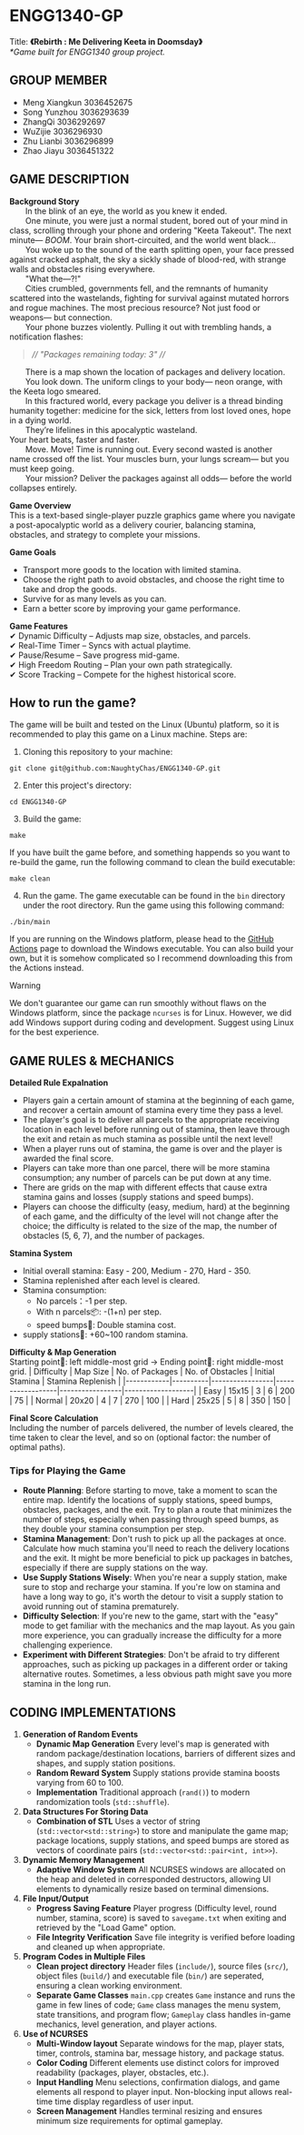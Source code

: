 # ENGG1340-GP #
Title: **《Rebirth : Me Delivering Keeta in Doomsday》**  
_*Game built for ENGG1340 group project._  

## GROUP MEMBER ##
* Meng Xiangkun 3036452675
* Song Yunzhou 3036293639
* ZhangQi 3036292697
* WuZijie 3036296930
* Zhu Lianbi 3036296899
* Zhao Jiayu 3036451322

## GAME DESCRIPTION ##
**Background Story**  
  In the blink of an eye, the world as you knew it ended.  
  One minute, you were just a normal student, bored out of your mind in class, scrolling through your phone and ordering "Keeta Takeout". The next minute—  _BOOM_. Your brain short-circuited, and the world went black...  
  You woke up to the sound of the earth splitting open, your face pressed against cracked asphalt, the sky a sickly shade of blood-red, with strange walls and obstacles rising everywhere.  
  "What the—?!"  
  Cities crumbled, governments fell, and the remnants of humanity scattered into the wastelands, fighting for survival against mutated horrors and rogue machines. The most precious resource? Not just food or weapons— but connection.  
  Your phone buzzes violently. Pulling it out with trembling hands, a notification flashes:  
  
> _// "Packages remaining today: 3" //_

  There is a map shown the location of packages and delivery location.  
  You look down. The uniform clings to your body— neon orange, with the Keeta logo smeared.  
  In this fractured world, every package you deliver is a thread binding humanity together: medicine for the sick, letters from lost loved ones, hope in a dying world.  
  They’re lifelines in this apocalyptic wasteland.  
  Your heart beats, faster and faster.  
  Move. Move! Time is running out. Every second wasted is another name crossed off the list. Your muscles burn, your lungs scream— but you must keep going.  
  Your mission? Deliver the packages against all odds— before the world collapses entirely.  
  
**Game Overview**  
This is a text-based single-player puzzle graphics game where you navigate a post-apocalyptic world as a delivery courier, balancing stamina, obstacles, and strategy to complete your missions. 
  
**Game Goals**  
* Transport more goods to the location with limited stamina.  
* Choose the right path to avoid obstacles, and choose the right time to take and drop the goods.  
* Survive for as many levels as you can.
* Earn a better score by improving your game performance.
  
**Game Features**  
✔ Dynamic Difficulty – Adjusts map size, obstacles, and parcels.  
✔ Real-Time Timer – Syncs with actual playtime.  
✔ Pause/Resume – Save progress mid-game.  
✔ High Freedom Routing – Plan your own path strategically.  
✔ Score Tracking – Compete for the highest historical score.  

## How to run the game?

The game will be built and tested on the Linux (Ubuntu) platform, so it is recommended to play this game on a Linux machine. Steps are:

1. Cloning this repository to your machine:

`git clone git@github.com:NaughtyChas/ENGG1340-GP.git`

2. Enter this project's  directory:

`cd ENGG1340-GP`

3. Build the game:

`make`

If you have built the game before, and something happends so you want to re-build the game, run the following command to clean the build executable:

`make clean`

4. Run the game. The game executable can be found in the `bin` directory under the root directory. Run the game using this following command:

`./bin/main`

If you are running on the Windows platform, please head to the [GitHub Actions](https://github.com/NaughtyChas/ENGG1340-GP/actions/workflows/buildExe.yml) page to download the Windows executable.
You can also build your own, but it is somehow complicated so I recommend downloading this from the Actions instead.

> [!WARNING]
> We don't guarantee our game can run smoothly without flaws on the Windows platform, since the package `ncurses` is for Linux.
> However, we did add Windows support during coding and development. Suggest using Linux for the best experience.

## GAME RULES & MECHANICS ##  
**Detailed Rule Expalnation**  
  - Players gain a certain amount of stamina at the beginning of each game, and recover a certain amount of stamina every time they pass a level.  
  - The player's goal is to deliver all parcels to the appropriate receiving location in each level before running out of stamina, then leave through the exit and retain as much stamina as possible until the next level!  
  - When a player runs out of stamina, the game is over and the player is awarded the final score.  
  - Players can take more than one parcel, there will be more stamina consumption; any number of parcels can be put down at any time.  
  - There are grids on the map with different effects that cause extra stamina gains and losses (supply stations and speed bumps).  
  - Players can choose the difficulty (easy, medium, hard) at the beginning of each game, and the difficulty of the level will not change after the choice; the difficulty is related to the size of the map, the number of obstacles (5, 6, 7), and the number of packages.
  
**Stamina System**
  - Initial overall stamina: Easy - 200, Medium - 270, Hard - 350.  
  - Stamina replenished after each level is cleared. 
  - Stamina consumption:  
      + No parcels：-1 per step.  
      + With n parcels📦: -(1+n) per step.  
      + speed bumps🚧: Double stamina cost.  
  - supply stations🏪: +60~100 random stamina.
  
**Difficulty & Map Generation**   
Starting point🚪: left middle-most grid → Ending point🚪: right middle-most grid.
| Difficulty | Map Size | No. of Packages | No. of Obstacles | Initial Stamina | Stamina Replenish |
|------------|----------|-----------------|------------------|-----------------|-------------------|
| Easy | 15x15 | 3 | 6 | 200 | 75 |
| Normal | 20x20 | 4 | 7 | 270 | 100 |
| Hard | 25x25 | 5 | 8 | 350 | 150 |
  
**Final Score Calculation**  
Including the number of parcels delivered, the number of levels cleared, the time taken to clear the level, and so on (optional factor: the number of optimal paths).

### Tips for Playing the Game
  - **Route Planning**: Before starting to move, take a moment to scan the entire map. Identify the locations of supply stations, speed bumps, obstacles, packages, and the exit. Try to plan a route that minimizes the number of steps, especially when passing through speed bumps, as they double your stamina consumption per step.
  - **Stamina Management**: Don't rush to pick up all the packages at once. Calculate how much stamina you'll need to reach the delivery locations and the exit. It might be more beneficial to pick up packages in batches, especially if there are supply stations on the way.
  - **Use Supply Stations Wisely**: When you're near a supply station, make sure to stop and recharge your stamina. If you're low on stamina and have a long way to go, it's worth the detour to visit a supply station to avoid running out of stamina prematurely.
  - **Difficulty Selection**: If you're new to the game, start with the "easy" mode to get familiar with the mechanics and the map layout. As you gain more experience, you can gradually increase the difficulty for a more challenging experience.
  - **Experiment with Different Strategies**: Don't be afraid to try different approaches, such as picking up packages in a different order or taking alternative routes. Sometimes, a less obvious path might save you more stamina in the long run.

## CODING IMPLEMENTATIONS ##
1. **Generation of Random Events** 
    - **Dynamic Map Generation** Every level's map is generated with random package/destination locations, barriers of different sizes and shapes, and supply station positions.
    - **Random Reward System** Supply stations provide stamina boosts varying from 60 to 100.
    - **Implementation** Traditional approach (`rand()`) to modern randomization tools (`std::shuffle`).
2. **Data Structures For Storing Data**
    - **Combination of STL** Uses a vector of string (`std::vector<std::string>`) to store and manipulate the game map; package locations, supply stations, and speed bumps are stored as vectors of coordinate pairs (`std::vector<std::pair<int, int>>`).
3. **Dynamic Memory Management**
    - **Adaptive Window System** All NCURSES windows are allocated on the heap and deleted in corresponded destructors, allowing UI elements to dynamically resize based on terminal dimensions.
4. **File Input/Output**
    - **Progress Saving Feature** Player progress (Difficulty level, round number, stamina, score) is saved to `savegame.txt` when exiting and retrieved by the "Load Game" option.
    - **File Integrity Verification** Save file integrity is verified before loading and cleaned up when appropriate.
5. **Program Codes in Multiple Files**
    - **Clean project directory** Header files (`include/`), source files (`src/`), object files (`build/`) and executable file (`bin/`) are seperated, ensuring a clean working environment.
    - **Separate Game Classes** `main.cpp` creates `Game` instance and runs the game in few lines of code; `Game` class manages the menu system, state transitions, and program flow; `Gameplay` class handles in-game mechanics, level generation, and player actions.
6. **Use of NCURSES**
    - **Multi-Window layout** Separate windows for the map, player stats, timer, controls, stamina bar, message history, and package status.
    - **Color Coding** Different elements use distinct colors for improved readability (packages, player, obstacles, etc.).
    - **Input Handling** Menu selections, confirmation dialogs, and game elements all respond to player input. Non-blocking input allows real-time time display regardless of user input.
    - **Screen Management** Handles terminal resizing and ensures minimum size requirements for optimal gameplay.
